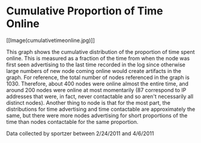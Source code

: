 # Cumulative Proportion of Time Online

[[Image(cumulativetimeonline.jpg)]]

This graph shows the cumulative distribution of the proportion of time spent online. This is measured as a fraction of the time from when the node was first seen advertising to the last time recorded in the log since otherwise large numbers of new node coming online would create artifacts in the graph. For reference, the total number of nodes referenced in the graph is 1030. Therefore, about 400 nodes were online almost the entire time, and around 200 nodes were online at most momentarily (87 correspond to IP addresses that were, in fact, never contactable and so aren't necessarily all distinct nodes). Another thing to node is that for the most part, the distributions for time advertising and time contactable are approximately the same, but there were more nodes advertising for short proportions of the time than nodes contactable for the same proportion.

Data collected by sportzer between 2/24/2011 and 4/6/2011